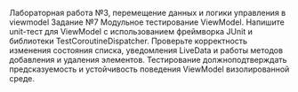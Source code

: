 Лабораторная работа №3, перемещение данных и логики управления в viewmodel
Задание №7
Модульное тестирование ViewModel. Напишите unit-тест для ViewModel с использованием фреймворка JUnit и библиотеки TestCoroutineDispatcher. Проверьте корректность изменения состояния списка, уведомления LiveData и работы методов добавления и удаления элементов. Тестирование должноподтверждать предсказуемость и устойчивость поведения ViewModel визолированной среде.